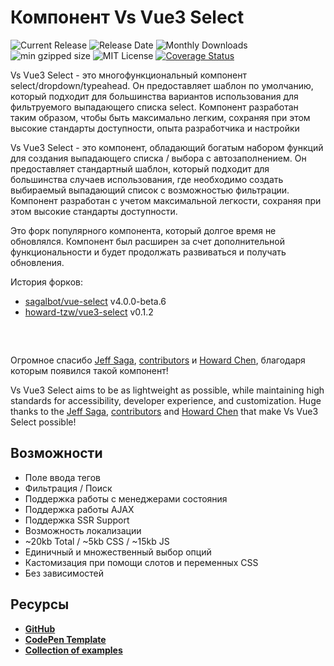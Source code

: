 # Компонент Vs Vue3 Select

![Current Release](https://img.shields.io/github/release/voral/vs-vue3-select.svg)
![Release Date](https://img.shields.io/github/release-date/voral/vs-vue3-select)
![Monthly Downloads](https://img.shields.io/npm/dm/vs-vue3-select.svg)
![min gzipped size](https://img.shields.io/bundlejs/size/vs-vue3-select)
![MIT License](https://img.shields.io/github/license/voral/vs-vue3-select.svg)
[![Coverage Status](https://coveralls.io/repos/github/Voral/vs-vue3-select/badge.svg?branch=main)](https://coveralls.io/github/Voral/vs-vue3-select?branch=main)

Vs Vue3 Select - это многофункциональный компонент select/dropdown/typeahead. Он предоставляет шаблон по умолчанию, который подходит для большинства вариантов использования для фильтруемого выпадающего списка select. Компонент разработан таким образом, чтобы быть максимально легким, сохраняя при этом высокие стандарты доступности, опыта разработчика и настройки

Vs Vue3 Select - это компонент, обладающий богатым набором функций для создания выпадающего списка / выбора с автозаполнением. Он предоставляет стандартный шаблон, который подходит для большинства случаев использования, где необходимо создать выбираемый выпадающий список с возможностью фильтрации. Компонент разработан с учетом максимальной легкости, сохраняя при этом высокие стандарты доступности.

Это форк популярного компонента, который долгое время не обновлялся. Компонент был расширен за счет дополнительной
функциональности и будет продолжать развиваться и получать обновления.

История форков:

- [sagalbot/vue-select](https://github.com/sagalbot/vue-select) v4.0.0-beta.6
- [howard-tzw/vue3-select](https://github.com/howard-tzw/vue3-select) v0.1.2

<div style="max-width:25rem; margin: 0 auto; padding: 1rem 0;">
  <country-select />  
</div>

Огромное спасибо [Jeff Saga](https://github.com/sagalbot),
[contributors](https://github.com/sagalbot/vue-select/graphs/contributors)
и [Howard Chen](https://github.com/howard-tzw/vue3-select), благодаря которым появился такой компонент!

Vs Vue3 Select aims to be as lightweight as possible, while maintaining high
standards for accessibility, developer experience, and customization. Huge
thanks to the [Jeff Saga](https://github.com/sagalbot),
[contributors](https://github.com/sagalbot/vue-select/graphs/contributors)
and [Howard Chen](https://github.com/howard-tzw/vue3-select)
that make Vs Vue3 Select possible!

## Возможности

- Поле ввода тегов
- Фильтрация / Поиск
- Поддержка работы с менеджерами состояния
- Поддержка работы AJAX
- Поддержка SSR Support
- Возможность локализации
- ~20kb Total / ~5kb CSS / ~15kb JS
- Единичный и множественный выбор опций
- Кастомизация при помощи слотов и переменных CSS 
- Без зависимостей

## Ресурсы

- **[GitHub](https://github.com/voral/vs-vue3-select)**
- **[CodePen Template](https://codepen.io/vasoft/pen/JjxVrVM)**
- **[Collection of examples](https://codepen.io/collection/aMPBbR)**
